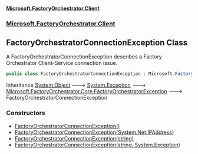 #### [Microsoft.FactoryOrchestrator.Client](./Microsoft-FactoryOrchestrator-Client.md 'Microsoft.FactoryOrchestrator.Client')
### [Microsoft.FactoryOrchestrator.Client](./Microsoft-FactoryOrchestrator-Client.md 'Microsoft.FactoryOrchestrator.Client')
## FactoryOrchestratorConnectionException Class
A FactoryOrchestratorConnectionException describes a Factory Orchestrator Client-Service connection issue.  
```csharp
public class FactoryOrchestratorConnectionException : Microsoft.FactoryOrchestrator.Core.FactoryOrchestratorException
```
Inheritance [System.Object](https://docs.microsoft.com/en-us/dotnet/api/System.Object 'System.Object') &#129106; [System.Exception](https://docs.microsoft.com/en-us/dotnet/api/System.Exception 'System.Exception') &#129106; [Microsoft.FactoryOrchestrator.Core.FactoryOrchestratorException](./../../CoreLibrary/Microsoft-FactoryOrchestrator-Core-FactoryOrchestratorException 'Microsoft.FactoryOrchestrator.Core.FactoryOrchestratorException') &#129106; FactoryOrchestratorConnectionException  
### Constructors
- [FactoryOrchestratorConnectionException()](./Microsoft-FactoryOrchestrator-Client-FactoryOrchestratorConnectionException-FactoryOrchestratorConnectionException().md 'Microsoft.FactoryOrchestrator.Client.FactoryOrchestratorConnectionException.FactoryOrchestratorConnectionException()')
- [FactoryOrchestratorConnectionException(System.Net.IPAddress)](./Microsoft-FactoryOrchestrator-Client-FactoryOrchestratorConnectionException-FactoryOrchestratorConnectionException(System-Net-IPAddress).md 'Microsoft.FactoryOrchestrator.Client.FactoryOrchestratorConnectionException.FactoryOrchestratorConnectionException(System.Net.IPAddress)')
- [FactoryOrchestratorConnectionException(string)](./Microsoft-FactoryOrchestrator-Client-FactoryOrchestratorConnectionException-FactoryOrchestratorConnectionException(string).md 'Microsoft.FactoryOrchestrator.Client.FactoryOrchestratorConnectionException.FactoryOrchestratorConnectionException(string)')
- [FactoryOrchestratorConnectionException(string, System.Exception)](./Microsoft-FactoryOrchestrator-Client-FactoryOrchestratorConnectionException-FactoryOrchestratorConnectionException(string_System-Exception).md 'Microsoft.FactoryOrchestrator.Client.FactoryOrchestratorConnectionException.FactoryOrchestratorConnectionException(string, System.Exception)')
